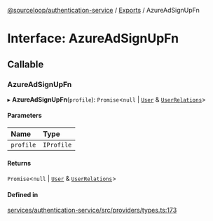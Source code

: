 [@sourceloop/authentication-service](../README.md) / [Exports](../modules.md) / AzureAdSignUpFn

# Interface: AzureAdSignUpFn

## Callable

### AzureAdSignUpFn

▸ **AzureAdSignUpFn**(`profile`): `Promise`<``null`` \| [`User`](../classes/User.md) & [`UserRelations`](UserRelations.md)\>

#### Parameters

| Name | Type |
| :------ | :------ |
| `profile` | `IProfile` |

#### Returns

`Promise`<``null`` \| [`User`](../classes/User.md) & [`UserRelations`](UserRelations.md)\>

#### Defined in

[services/authentication-service/src/providers/types.ts:173](https://github.com/codeweb05/repo1/blob/ea19add/services/authentication-service/src/providers/types.ts#L173)
